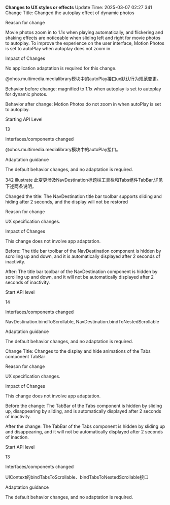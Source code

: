 **Changes to UX styles or effects**
Update Time: 2025-03-07 02:27
341
Change Title: Changed the autoplay effect of dynamic photos

Reason for change

Movie photos zoom in to 1.1x when playing automatically, and flickering and shaking effects are noticeable when sliding left and right for movie photos to autoplay. To improve the experience on the user interface, Motion Photos is set to autoPlay when autoplay does not zoom in.

Impact of Changes

No application adaptation is required for this change.

@ohos.multimedia.medialibrary模块中的autoPlay接口ux默认行为规范变更。

Behavior before change: magnified to 1.1x when autoplay is set to autoplay for dynamic photos.

Behavior after change: Motion Photos do not zoom in when autoPlay is set to autoplay.

Starting API Level

13

Interfaces/components changed

@ohos.multimedia.medialibrary模块中的autoPlay接口。

Adaptation guidance

The default behavior changes, and no adaptation is required.

342
illustrate
此变更涉及NavDestination标题栏工具栏和Tabs组件TabBar,详见下述两条说明。

Changed the title: The NavDestination title bar toolbar supports sliding and hiding after 2 seconds, and the display will not be restored

Reason for change

UX specification changes.

Impact of Changes

This change does not involve app adaptation.

Before: The title bar toolbar of the NavDestination component is hidden by scrolling up and down, and it is automatically displayed after 2 seconds of inactivity.

After: The title bar toolbar of the NavDestination component is hidden by scrolling up and down, and it will not be automatically displayed after 2 seconds of inactivity.

Start API level

14

Interfaces/components changed

NavDestination.bindToScrollable, NavDestination.bindToNestedScrollable

Adaptation guidance

The default behavior changes, and no adaptation is required.

Change Title: Changes to the display and hide animations of the Tabs component TabBar

Reason for change

UX specification changes.

Impact of Changes

This change does not involve app adaptation.

Before the change: The TabBar of the Tabs component is hidden by sliding up, disappearing by sliding, and is automatically displayed after 2 seconds of inactivity.

After the change: The TabBar of the Tabs component is hidden by sliding up and disappearing, and it will not be automatically displayed after 2 seconds of inaction.

Start API level

13

Interfaces/components changed

UIContext的bindTabsToScrollable、bindTabsToNestedScrollable接口

Adaptation guidance

The default behavior changes, and no adaptation is required.
